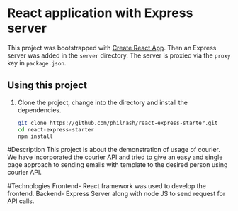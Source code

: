 # React application with Express server

This project was bootstrapped with [Create React App](https://github.com/facebookincubator/create-react-app). Then an Express server was added in the `server` directory. The server is proxied via the `proxy` key in `package.json`.

## Using this project

1. Clone the project, change into the directory and install the dependencies.

   ```bash
   git clone https://github.com/philnash/react-express-starter.git
   cd react-express-starter
   npm install
   ```

#Description
This project is about the demonstration of usage of courier. We have incorporated the courier API and tried to give an easy and single page approach to sending emails with template to the desired person using courier API.

#Technologies
Frontend- React framework was used to develop the frontend.
Backend- Express Server along with node JS to send request for API calls.
